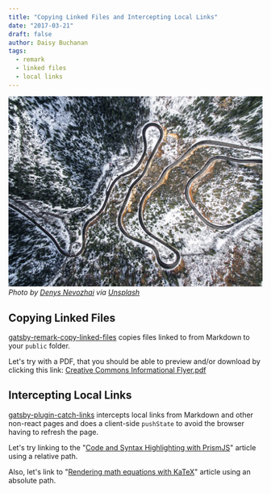 ```yaml
---
title: "Copying Linked Files and Intercepting Local Links"
date: "2017-03-21"
draft: false
author: Daisy Buchanan
tags:
  - remark
  - linked files
  - local links
---
```


![](denys-nevozhai-184452.jpg) _Photo by
[Denys Nevozhai](https://unsplash.com/@dnevozhai) via
[Unsplash](https://unsplash.com/@dnevozhai?photo=DlnK1KOREds)_

## Copying Linked Files

[gatsby-remark-copy-linked-files][1] copies files linked to from Markdown to
your `public` folder.

Let's try with a PDF, that you should be able to preview and/or download by
clicking this link:
[Creative Commons Informational Flyer.pdf](Creativecommons-informational-flyer_eng.pdf)

## Intercepting Local Links

[gatsby-plugin-catch-links][2] intercepts local links from Markdown and other
non-react pages and does a client-side `pushState` to avoid the browser having
to refresh the page.

Let's try linking to the
"[Code and Syntax Highlighting with PrismJS](/code-and-syntax-highlighting/)"
article using a relative path.

Also, let's link to "[Rendering math equations with KaTeX](https://using-remark.gatsbyjs.org/katex/)" article using an absolute path.

[1]: https://www.gatsbyjs.org/packages/gatsby-remark-copy-linked-files/
[2]: https://www.gatsbyjs.org/packages/gatsby-plugin-catch-links/
